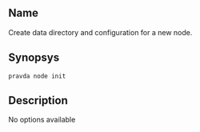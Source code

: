 ## Name
Create data directory and configuration for a new node.

## Synopsys
```
pravda node init
```

## Description

No options available
